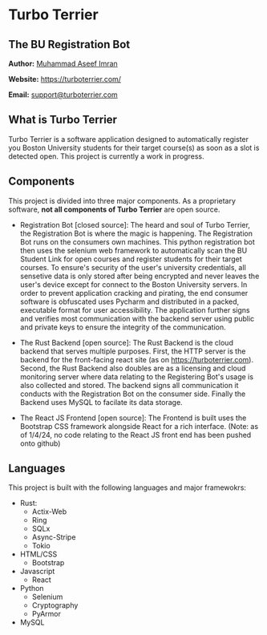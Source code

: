 # Turbo Terrier
The BU Registration Bot
---

**Author:** [Muhammad Aseef Imran](https://www.linkedin.com/in/aseef/)

**Website:** https://turboterrier.com/

**Email:** support@turboterrier.com

## What is Turbo Terrier
Turbo Terrier is a software application designed to automatically register you Boston University students for their target course(s) as soon as a slot is detected open. This project is currently a work in progress.

## Components
This project is divided into three major components. As a proprietary software, **not all components of Turbo Terrier** are open source.

* Registration Bot [closed source]: The heard and soul of Turbo Terrier, the Registration Bot is where the magic is happening. The Registration Bot runs on the consumers own machines. This python registration bot then uses the selenium web framework to automatically scan the BU Student Link for open courses and register students for their target courses. To ensure's security of the user's university credentials, all sensetive data is only stored after being encrypted and never leaves the user's device except for connect to the Boston University servers. In order to prevent application cracking and pirating, the end consumer software is obfuscated uses Pycharm and distributed in a packed, executable format for user accessibility. The application further signs and verifies most communication with the backend server using public and private keys to ensure the integrity of the communication.

* The Rust Backend [open source]: The Rust Backend is the cloud backend that serves multiple purposes. First, the HTTP server is the backend for the front-facing react site (as on https://turboterrier.com). Second, the Rust Backend also doubles are as a licensing and cloud monitoring server where data relating to the Registering Bot's usage is also collected and stored. The backend signs all communication it conducts with the Registration Bot on the consumer side. Finally the Backend uses MySQL to facilate its data storage.
  
* The React JS Frontend [open source]: The Frontend is built uses the Bootstrap CSS framework alongside React for a rich interface. (Note: as of 1/4/24, no code relating to the React JS front end has been pushed onto github)

## Languages
This project is built with the following languages and major framewokrs:
* Rust:
  * Actix-Web
  * Ring
  * SQLx
  * Async-Stripe
  * Tokio
* HTML/CSS
  * Bootstrap
* Javascript
  * React
* Python
  * Selenium
  * Cryptography
  * PyArmor
* MySQL
